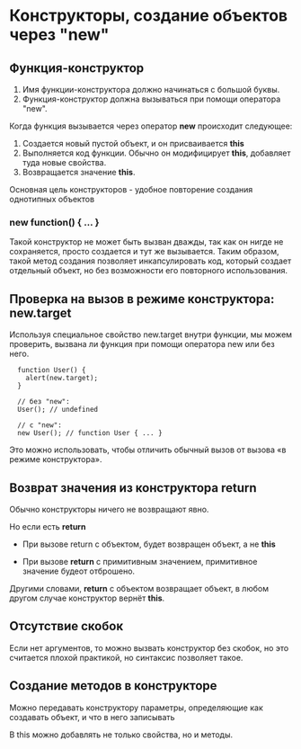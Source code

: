 # Конструкторы, создание объектов через "new"

## Функция-конструктор

1. Имя функции-конструктора должно начинаться с большой буквы.
2. Функция-конструктор должна вызываться при помощи оператора "new".

Когда функция вызывается через оператор **new** происходит следующее:

1. Создается новый пустой объект, и он присваивается **this**
2. Выполняется код функции. Обычно он модифицирует **this**, добавляет туда новые свойства.
3. Возвращается значение **this**.

Основная цель конструкторов - удобное повторение создания однотипных объектов 

### new function() { … }

Такой конструктор не может быть вызван дважды, так как он нигде не сохраняется, просто создается и тут же вызывается. Таким образом, такой метод создания позволяет инкапсулировать код, который создает отдельный объект, но без возможности его повторного использования.

## Проверка на вызов в режиме конструктора: new.target

Используя специальное свойство new.target внутри функции, мы можем проверить, вызвана ли функция при помощи оператора new или без него.

```
  function User() {
    alert(new.target);
  }

  // без "new":
  User(); // undefined

  // с "new":
  new User(); // function User { ... }
```

Это можно использовать, чтобы отличить обычный вызов от вызова «в режиме конструктора».

## Возврат значения из конструктора return

Обычно конструкторы ничего не возвращают явно.

Но если есть **return**

- При вызове return c объектом, будет возвращен объект, а не **this**

- При вызове **return** с примитивным значением, примитивное значение будеот отброшено.

Другими словами, **return** с объектом возвращает объект, в любом другом случае конструктор вернёт **this**.

## Отсутствие скобок

Если нет аргументов, то можно вызвать конструктор без скобок, но это считается плохой практикой, но синтаксис позволяет такое.

## Создание методов в конструкторе

Можно передавать конструктору параметры, определяющие как создавать объект, и что в него записывать

В this можно добавлять не только свойства, но и методы.